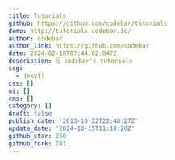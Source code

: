 ```yaml
---
title: Tutorials
github: https://github.com/codebar/tutorials
demo: http://tutorials.codebar.io/
author: codebar
author_link: https://github.com/codebar
date: 2024-02-18T07:44:02.047Z
description: 🗒 codebar's tutorials
ssg:
  - Jekyll
css: []
ui: []
cms: []
category: []
draft: false
publish_date: '2013-10-22T22:48:27Z'
update_date: '2024-10-15T11:18:26Z'
github_star: 260
github_fork: 241
---
```

